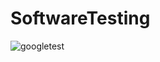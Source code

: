 # SoftwareTesting

![googletest](https://github.com/user-attachments/assets/bf4f756b-b740-47ae-8215-21fa9b22333b)
